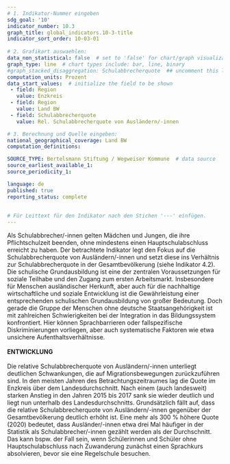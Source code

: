 ```yaml
---
# 1. Indikator-Nummer eingeben 
sdg_goal: '10'
indicator_number: 10.3
graph_title: global_indicators.10-3-title
indicator_sort_order: 10-03-01
 
# 2. Grafikart auswaehlen: 
data_non_statistical: false  # set to 'false' for chart/graph visualization 
graph_type: line  # chart types include: bar, line, binary 
#graph_stacked_disaggregation: Schulabbrecherquote  ## uncomment this line for stacked bars. eplace 'Geschlecht' with the field of aggregation. 
computation_units: Prozent 
data_start_values:  # initialize the field to be shown  
 - field: Region 
   value: Enzkreis
 - field: Region 
   value: Land BW
 - field: Schulabbrecherquote
   value: Rel. Schulabbrecherquote von Ausländern/-innen

# 3. Berechnung und Quelle eingeben: 
national_geographical_coverage: Land BW
computation_definitions: 

SOURCE_TYPE: Bertelsmann Stiftung / Wegweiser Kommune  # data source  
source_earliest_available_1: 
source_periodicity_1: 

language: de   
published: true 
reporting_status: complete
 
 
# Für Leittext für den Indikator nach den Stichen '---' einfügen. 
---
```

Als Schulabbrecher/-innen gelten Mädchen und Jungen, die ihre Pflichtschulzeit beenden, ohne mindestens einen Hauptschulabschluss erreicht zu haben. Der betrachtete Indikator legt den Fokus auf die Schulabbrecherquote von Ausländern/-innen und setzt diese ins Verhältnis zur Schulabbrecherquote in der Gesamtbevölkerung (siehe Indikator 4.2). Die schulische Grundausbildung ist eine der zentralen Voraussetzungen für soziale Teilhabe und den Zugang zum ersten Arbeitsmarkt. Insbesondere für Menschen ausländischer Herkunft, aber auch für die nachhaltige wirtschaftliche und soziale Entwicklung ist die Gewährleistung einer entsprechenden schulischen Grundausbildung von großer Bedeutung. Doch gerade die Gruppe der Menschen ohne deutsche Staatsangehörigkeit ist mit zahlreichen Schwierigkeiten bei der Integration in das Bildungssystem konfrontiert. Hier können Sprachbarrieren oder fallspezifische Diskriminierungen vorliegen, aber auch systematische Faktoren wie etwa unsichere Aufenthaltsverhältnisse. <br>
<br>
**ENTWICKLUNG** <br>
<br>
Die relative Schulabbrecherquote von Ausländern/-innen unterliegt deutlichen Schwankungen, die auf Migrationsbewegungen zurückzuführen sind. In den meisten Jahren des Betrachtungszeitraumes lag die Quote im Enzkreis über dem Landesdurchschnitt. Nach einem (auch landesweit) starken Anstieg in den Jahren 2015 bis 2017 sank sie wieder deutlich und liegt nun unterhalb des Landesdurchschnitts. Grundsätzlich fällt auf, dass die relative Schulabbrecherquote von Ausländern/-innen gegenüber der Gesamtbevölkerung deutlich erhöht ist. Eine mehr als 300 % höhere Quote (2020) bedeutet, dass Ausländer/-innen etwa drei Mal häufiger in der Statistik als Schulabbrecher/-innen gezählt werden als der Durchschnitt. Das kann bspw. der Fall sein, wenn Schülerinnen und Schüler ohne Hauptschulabschluss nach Zuwanderung zunächst einen Sprachkurs absolvieren, bevor sie eine Regelschule besuchen.
